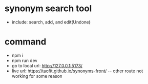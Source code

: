 # synonym search tool

- include: search, add, and edit(Undone)

# command
- npm i
- npm run dev
- go to local url: http://127.0.0.1:5173/
- live url: https://taofit.github.io/synonyms-front/ -- other route not working for some reason